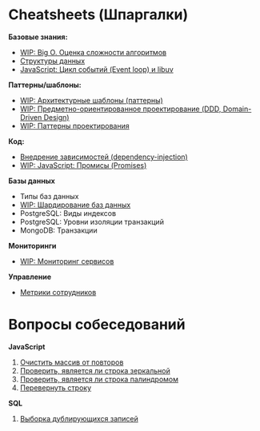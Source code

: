 # Cheatsheets (Шпаргалки)

**Базовые знания:**
- [WIP: Big O. Оценка сложности алгоритмов](big-o.md)
- [Структуры данных](data-structures.md)
- [JavaScript: Цикл событий (Event loop) и libuv](event-loop-and-libuv.md)

**Паттерны/шаблоны:**
- [WIP: Архитектурные шаблоны (паттерны)](architectural-patterns.md)
- [WIP: Предметно-ориентированное проектирование (DDD, Domain-Driven Design)](domain-driven-design.md)
- [WIP: Паттерны проектирования](design-patterns%20.md)

**Код:**
- [Внедрение зависимостей (dependency-injection)](dependency-injection.md)
- [WIP: JavaScript: Промисы (Promises)](js-promises.md)

**Базы данных**
- Типы баз данных
- [WIP: Шардирование баз данных](db-sharding.md)
- PostgreSQL: Виды индексов
- PostgreSQL: Уровни изоляции транзакций
- MongoDB: Транзакции

**Мониторинги**
- [WIP: Мониторинг сервисов](services-monitoring.md)

**Управление**
- [Метрики сотрудников](employee-metrics.md)

# Вопросы собеседований

**JavaScript**
1. [Очистить массив от повторов](tasks/js.clean-doubles-from-array.md)
1. [Проверить, является ли строка зеркальной](tasks/js.is-mirrored-string.md)
1. [Проверить, является ли строка палиндромом](tasks/js.is-palindrome-string)
1. [Перевернуть строку](tasks/js.revert-string.md)

**SQL**
1. [Выборка дублирующихся записей](tasks/sql.search-doubles.md)
